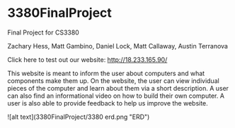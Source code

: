 # 3380FinalProject
Final Project for CS3380

Zachary Hess,
Matt Gambino,
Daniel Lock,
Matt Callaway,
Austin Terranova

Click here to test out our website: http://18.233.165.90/  
  
This website is meant to inform the user about computers and what components make them up. On the website, the user can view individual pieces of the computer and learn about them via a short description. A user can also find an informational video on how to build their own computer. A user is also able to provide feedback to help us improve the website.  
  
 ![alt text](3380FinalProject/3380 erd.png "ERD") 

  

